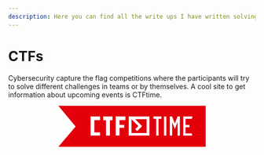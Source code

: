 ```yaml
---
description: Here you can find all the write ups I have written solving some CTFs challenges.
---
```


# CTFs

Cybersecurity capture the flag competitions where the participants will try to solve different challenges in teams or by themselves. A cool site to get information about upcoming events is CTFtime.

<p align="center">
  <a href="https://ctftime.org/" target="_blank">
    <img width="300px" alt="CTFtime logo" src="/assets/images/CTFs/ctftime-logo.svg">
  </a>
</p>
